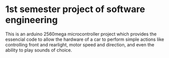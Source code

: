 # 1st semester project of software engineering

This is an arduino 2560mega microcontroller project which provides the essencial code to allow the hardware of a car to perform simple actions like controlling front and rearlight, motor speed and direction, and even the ability to play sounds of choice.
